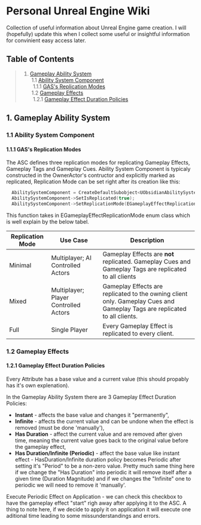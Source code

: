 # Personal Unreal Engine Wiki

Collection of useful information about Unreal Engine game creation. I will (hopefully) update this when I collect some useful or insightful information for convinient easy access later.

<a name="table-of-contents"></a>
## Table of Contents

> 1. [Gameplay Ability System](#gas) \
>    &nbsp;1.1 [Ability System Component](#asc) \
>    &nbsp;&nbsp;1.1.1 [GAS's Replication Modes](#gas-modes) \
>    &nbsp;1.2 [Gameplay Effects](#ge) \
>    &nbsp;&nbsp;1.2.1 [Gameplay Effect Duration Policies](#gas-gedurationpolicies) 

<a name="gas"></a>
## 1. Gameplay Ability System

<a name="asc"></a>
### 1.1 Ability System Component

<a name="gas-modes"></a>
#### 1.1.1 GAS's Replication Modes

The ASC defines three replication modes for replicating Gameplay Effects, Gameplay Tags and Gameplay Cues. 
Ability System Component is typicaly constructed in the OwnerActor's contructor and explicitly marked as replicated, Replication Mode can be set right after its creation like this:

```c++
  AbilitySystemComponent = CreateDefaultSubobject<UObsidianAbilitySystemComponent>(TEXT("AbilitySystemComponent"));
  AbilitySystemComponent->SetIsReplicated(true);
  AbilitySystemComponent->SetReplicationMode(EGameplayEffectReplicationMode::OneOfThreeReplicationModes);
```
This function takes in EGameplayEffectReplicationMode enum class which is well explain by the below tabel.

| Replication Mode | Use Case                              | Description                                                                                                               |
| -----------      | ------------------------------------- | ------------------------------------------------------------------------------------------------------------------------- |
| Minimal          | Multiplayer; AI Controlled Actors     | Gameplay Effects are **not** replicated. Gameplay Cues and Gameplay Tags are replicated to all clients                    |
| Mixed            | Multiplayer; Player Controlled Actors | Gameplay Effects are replicated to the owning client only. Gameplay Cues and Gameplay Tags are replicated to all clients. |  
| Full             | Single Player                         | Every Gameplay Effect is replicated to every client.                                                                      |

<a name="ge"></a>
### 1.2 Gameplay Effects

<a name="gas-gedurationpolicies"></a>
#### 1.2.1 Gameplay Effect Duration Policies

Every Attribute has a base value and a current value (this should propably has it's own explenation).
 
In the Gameplay Ability System there are 3 Gameplay Effect Duration Policies:
- **Instant** - affects the base value and changes it "permanently",
- **Infinite** - affects the current value and can be undone when the effect is removed (must be done 'manually'),
- **Has Duration** - affect the current value and are removed after given time, meaning the current value goes back to the original value before the gameplay effect,
- **Has Duration/Infinite (Periodic)** - affect the base value like instant effect - HasDuration/Infinite duration policy becomes Periodic after setting it's "Period" to be a non-zero value. Pretty much same thing here if we change the "Has Duration" into periodic it will remove itself after a given time (Duration Magnitude) and if we changes the "Infinite" one to periodic we will need to remove it 'manually'.

Execute Periodic Effect on Application - we can check this checkbox to have the gameplay effect "start" righ away after applying it to the ASC. A thing to note here, if we decide to apply it on application it will execute one aditional time leading to some missunderstandings and errors.


